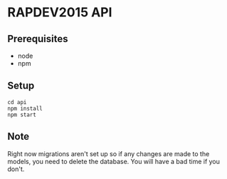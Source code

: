 RAPDEV2015 API
===============

## Prerequisites

* node
* npm

## Setup

    cd api
    npm install
    npm start

## Note

Right now migrations aren't set up so if any changes are made to the models, you need to delete the database.  You will have a bad time if you don't.
